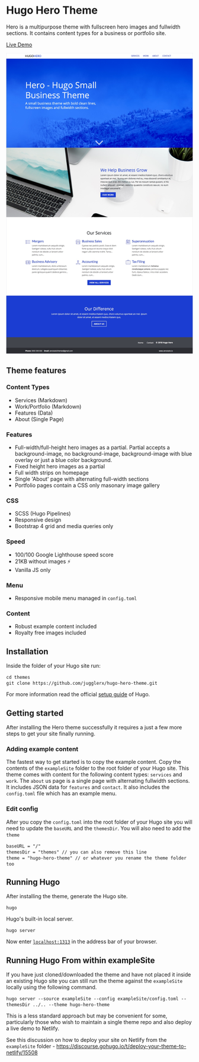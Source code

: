 # Hugo Hero Theme

Hero is a multipurpose theme with fullscreen hero images and fullwidth sections. It contains content types for a business or portfolio site.

[Live Demo](https://hugo-hero.netlify.com/)

![Hugo Hero Theme screenshot](https://github.com/JugglerX/hugo-hero-theme/blob/master/images/screenshot-with-border.jpg)

## Theme features

### Content Types

- Services (Markdown)
- Work/Portfolio (Markdown)
- Features (Data)
- About (Single Page)

### Features

- Full-width/full-height hero images as a partial. Partial accepts a background-image, no background-image, background-image with blue overlay or just a blue color background.
- Fixed height hero images as a partial
- Full width strips on homepage
- Single 'About' page with alternating full-width sections
- Portfolio pages contain a CSS only masonary image gallery

### CSS

- SCSS (Hugo Pipelines)
- Responsive design
- Bootstrap 4 grid and media queries only

### Speed

- 100/100 Google Lighthouse speed score
- 21KB without images ⚡
- Vanilla JS only

### Menu

- Responsive mobile menu managed in `config.toml`

### Content

- Robust example content included
- Royalty free images included

## Installation

Inside the folder of your Hugo site run:

```
cd themes
git clone https://github.com/jugglerx/hugo-hero-theme.git
```

For more information read the official [setup guide](//gohugo.io/overview/installing/) of Hugo.

## Getting started

After installing the Hero theme successfully it requires a just a few more steps to get your site finally running.

### Adding example content

The fastest way to get started is to copy the example content. Copy the contents of the `exampleSite` folder to the root folder of your Hugo site. This theme comes with content for the following content types: `services` and `work`. The `about` us page is a single page with alternating fullwidth sections. It includes JSON data for `features` and `contact`. It also includes the `config.toml` file which has an example menu.

### Edit config

After you copy the `config.toml` into the root folder of your Hugo site you will need to update the `baseURL` and the `themesDir`. You will also need to add the `theme`

```
baseURL = "/"
themesDir = "themes" // you can also remove this line
theme = "hugo-hero-theme" // or whatever you rename the theme folder too
```

## Running Hugo

After installing the theme, generate the Hugo site.

```
hugo
```

Hugo's built-in local server.

```
hugo server
```

Now enter [`localhost:1313`](http://localhost:1313) in the address bar of your browser.

## Running Hugo From within exampleSite

If you have just cloned/downloaded the theme and have not placed it inside an existing Hugo site you can still run the theme against the `exampleSite` locally using the following command. 

```
hugo server --source exampleSite --config exampleSite/config.toml --themesDir ../.. --theme hugo-hero-theme
```

This is a less standard approach but may be convenient for some, particularly those who wish to maintain a single theme repo and also deploy a live demo to Netlify.

See this discussion on how to deploy your site on Netlify from the `exampleSite` folder - https://discourse.gohugo.io/t/deploy-your-theme-to-netlify/15508
